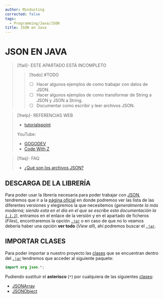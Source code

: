 ```yaml
---
author: Mindusting
corrected: false
tags:
  - Programming/Java/JSON
title: JSON en Java
---
```


# JSON EN JAVA

> [!fail]- ESTE APARTADO ESTÁ INCOMPLETO
> > [!todo] #TODO
> > - [ ] Hacer algunos ejemplos de como trabajar con datos de JSON.
> > - [ ] Hacer algunos ejemplos de como transformar de String a JSON y JSON a String.
> > - [ ] Documentar como escribir y leer archivos JSON.

> [!help]- REFERENCIAS WEB
> - [tutorialspoint](https://www.tutorialspoint.com/json/json_java_example.htm)
>
>YouTube:
> - [GOGODEV](https://youtu.be/kSmwtbRgoDs)
> - [Code With Z](https://www.youtube.com/playlist?list=PLllOizrde1zKgv8JGADBTLIdPgncEzA7f)

> [!faq]- FAQ
> - [¿Qué son los archivos JSON?](../../../../dump/json.md)

## DESCARGA DE LA LIBRERÍA

Para poder usar la librería necesaria para poder trabajar con [JSON](../../../../dump/json.md), tendremos que ir a la [página oficial](https://mvnrepository.com/artifact/com.googlecode.json-simple/json-simple) en donde podremos ver las lista de las diferentes versiones y elegiremos la que necesitemos (*generalmente la más moderna; siendo esta en el día en el que se escribe esta documentación la [`1.1.1`](https://repo1.maven.org/maven2/com/googlecode/json-simple/json-simple/1.1.1/json-simple-1.1.1.jar)*), entramos en el enlace de la versión y en el apartado de ficheros (*Files*), encontraremos la opción [`.jar`](../../java_jar.md) o en caso de que no lo veamos debería haber una opción **ver todo** (*View all*), ahí podremos buscar el [`.jar`](../../java_jar.md).

## IMPORTAR CLASES

Para poder importar a nuestro proyecto las [clases](../../java_class.md) que se encuentran dentro del [`.jar`](../../java_jar.md) tendremos que acceder al siguiente paquete:

```java
import org.json.*;
```

Pudiendo sustituir el **asterisco** (`*`) por cualquiera de las siguientes [clases](../../java_class.md):

- [JSONArray](java_json_jsonarray.md)
- [JSONObject](java_json_jsonobject.md)
